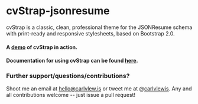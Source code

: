 # cvStrap-jsonresume
cvStrap is a classic, clean, professional theme for the JSONResume schema with print-ready and responsive stylesheets, based on Bootstrap 2.0.

#### A [demo](http://cv.carlvlewis.net) of cvStrap in action.
#### Documentation for using cvStrap can be found [here](http://carlvlewis.github.io/cvStrap-jsonresume/).

### Further support/questions/contributions?
Shoot me an email at hello@carlvlew.is or tweet me at @[carlvlewis](http://twitter.com/carlvlewis). Any and all contributions welcome -- just issue a pull request!

